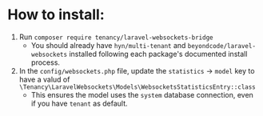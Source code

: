 # How to install:
1. Run `composer require tenancy/laravel-websockets-bridge`
   * You should already have `hyn/multi-tenant` and `beyondcode/laravel-websockets` installed following each package's documented install process.
2. In the `config/websockets.php` file, update the `statistics` -> `model` key to have a valud of `\Tenancy\LaravelWebsockets\Models\WebsocketsStatisticsEntry::class`
   * This ensures the model uses the `system` database connection, even if you have `tenant` as default.
